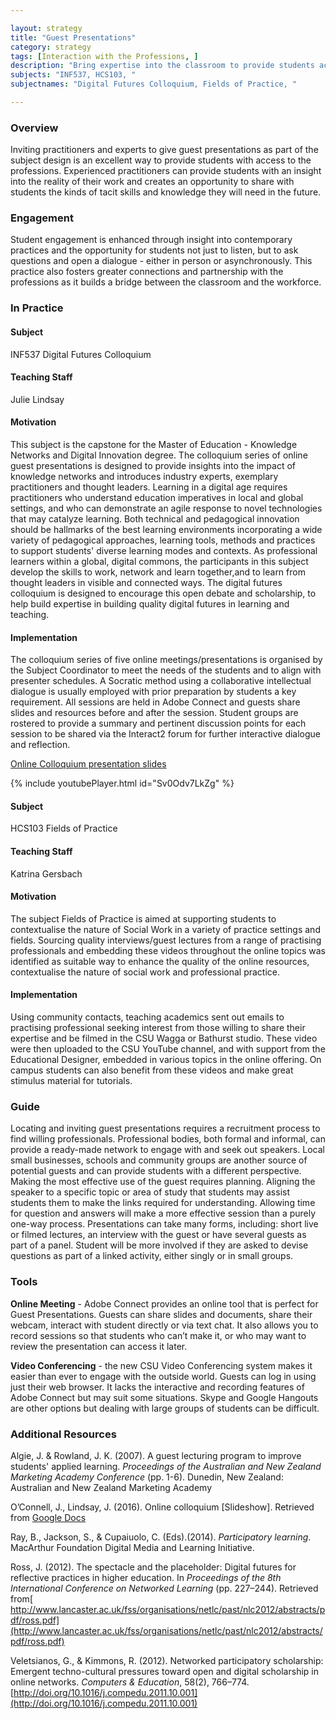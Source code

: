 ```yaml
---

layout: strategy
title: "Guest Presentations"
category: strategy
tags: [Interaction with the Professions, ]
description: "Bring expertise into the classroom to provide students access to practioners."
subjects: "INF537, HCS103, "
subjectnames: "Digital Futures Colloquium, Fields of Practice, "

---
```


### Overview

Inviting practitioners and experts to give guest presentations as part of the subject design is an excellent way to provide students with access to the professions. Experienced practitioners can provide students with an insight into the reality of their work and creates an opportunity to share with students the kinds of tacit skills and knowledge they will need in the future.

### Engagement

Student engagement is enhanced through insight into contemporary practices and the opportunity for students not just to listen, but to ask questions and open a dialogue - either in person or asynchronously. This practice also fosters greater connections and partnership with the professions as it builds a bridge between the classroom and the workforce.

### In Practice
<div class="u-release practice" >

<div class="practice-item">
<div class="practice-content" markdown="1">

#### Subject

INF537 Digital Futures Colloquium

#### Teaching Staff

Julie Lindsay

#### Motivation

This subject is the capstone for the Master of Education - Knowledge Networks and Digital Innovation degree. The colloquium series of online guest presentations is designed to provide insights into the impact of knowledge networks and introduces industry experts, exemplary practitioners and thought leaders. Learning in a digital age requires practitioners who understand education imperatives in local and global settings, and who can demonstrate an agile response to novel technologies that may catalyze learning. Both technical and pedagogical innovation should be hallmarks of the best learning environments incorporating a wide variety of pedagogical approaches, learning tools, methods and practices to support students' diverse learning modes and contexts. As professional learners within a global, digital commons, the participants in this subject develop the skills to work, network and learn together,and to learn from thought leaders in visible and connected ways. The digital futures colloquium is designed to encourage this open debate and scholarship, to help build expertise in building quality digital futures in learning and teaching.

#### Implementation

The colloquium series of five online meetings/presentations is organised by the Subject Coordinator to meet the needs of the students and to align with presenter schedules. A Socratic method using a collaborative intellectual dialogue is usually employed with prior preparation by students a key requirement. All sessions are held in Adobe Connect and guests share slides and resources before and after the session. Student groups are rostered to provide a summary and pertinent discussion points for each session to be shared via the Interact2 forum for further interactive dialogue and reflection.

[Online Colloquium presentation slides](https://docs.google.com/presentation/d/1gHVIzTj8EZveR77SQWqci1trsIEhF46diMYKHO7x7EE/pub?start=false&loop=false&delayms=3000)

{% include youtubePlayer.html id="Sv0Odv7LkZg" %}

</div>
</div>

<div class="practice-item">
<div class="practice-content" markdown="1">

#### Subject

HCS103 Fields of Practice

#### Teaching Staff

Katrina Gersbach

#### Motivation

The subject Fields of Practice is aimed at supporting students to contextualise the nature of Social Work in a variety of practice settings and fields. Sourcing quality interviews/guest lectures from a range of practising professionals and embedding these videos throughout the online topics was identified as suitable way to enhance the quality of the online resources, contextualise the nature of social work and professional practice.

#### Implementation

Using community contacts, teaching academics sent out emails to practising professional seeking interest from those willing to share their expertise and be filmed in the CSU Wagga or Bathurst studio. These video were then uploaded to the CSU YouTube channel, and with support from the Educational Designer, embedded in various topics in the online offering. On campus students can also benefit from these videos and make great stimulus material for tutorials.

</div>
</div>
</div>

### Guide

Locating and inviting guest presentations requires a recruitment process to find willing professionals. Professional bodies, both formal and informal, can provide a ready-made network to engage with and seek out speakers. Local small businesses, schools and community groups are another source of potential guests and can provide students with a different perspective. Making the most effective use of the guest requires planning. Aligning the speaker to a specific topic or area of study that students may assist students them to make the links required for understanding. Allowing time for question and answers will make a more effective session than a purely one-way process. Presentations can take many forms, including: short live or filmed lectures, an interview with the guest or have several guests as part of a panel. Student will be more involved if they are asked to devise questions as part of a linked activity, either singly or in small groups.

### Tools

**Online Meeting** - Adobe Connect provides an online tool that is perfect for Guest Presentations. Guests can share slides and documents, share their webcam, interact with student directly or via text chat. It also allows you to record sessions so that students who can’t make it, or who may want to review the presentation can access it later.

**Video Conferencing** - the new CSU Video Conferencing system makes it easier than ever to engage with the outside world. Guests can log in using just their web browser. It lacks the interactive and recording features of Adobe Connect but may suit some situations. Skype and Google Hangouts are other options but dealing with large groups of students can be difficult.

### Additional Resources

<div class="apa-ref" markdown="1">

Algie, J. & Rowland, J. K. (2007). A guest lecturing program to improve students' applied learning. *Proceedings of the Australian and New Zealand Marketing Academy Conference* (pp. 1-6). Dunedin, New Zealand: Australian and New Zealand Marketing Academy

O’Connell, J., Lindsay, J. (2016). Online colloquium [Slideshow]. Retrieved from [Google Docs](https://docs.google.com/presentation/d/1gHVIzTj8EZveR77SQWqci1trsIEhF46diMYKHO7x7EE/pub?start=false&loop=false&delayms=3000)

Ray, B., Jackson, S., & Cupaiuolo, C. (Eds).(2014). *Participatory learning*. MacArthur Foundation Digital Media and Learning Initiative.

Ross, J. (2012). The spectacle and the placeholder: Digital futures for reflective practices in higher education. In *Proceedings of the 8th International Conference on Networked Learning* (pp. 227–244). Retrieved from[ http://www.lancaster.ac.uk/fss/organisations/netlc/past/nlc2012/abstracts/pdf/ross.pdf](http://www.lancaster.ac.uk/fss/organisations/netlc/past/nlc2012/abstracts/pdf/ross.pdf)

Veletsianos, G., & Kimmons, R. (2012). Networked participatory scholarship: Emergent techno-cultural pressures toward open and digital scholarship in online networks. *Computers & Education*, 58(2), 766–774. [http://doi.org/10.1016/j.compedu.2011.10.001](http://doi.org/10.1016/j.compedu.2011.10.001)

</div>
